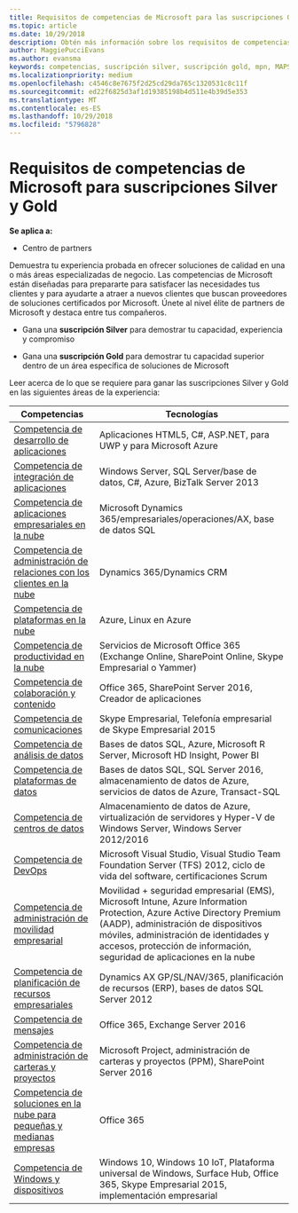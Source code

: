```yaml
---
title: Requisitos de competencias de Microsoft para las suscripciones Gold y Silver | Centro de partners
ms.topic: article
ms.date: 10/29/2018
description: Obtén más información sobre los requisitos de competencias para conseguir los niveles de suscripción Silver y Gold.
author: MaggiePucciEvans
ms.author: evansma
keywords: competencias, suscripción silver, suscripción gold, mpn, MAPS, competencia, Microsoft Partner Network, suscripción a la red
ms.localizationpriority: medium
ms.openlocfilehash: c4546c8e7675f2d25cd29da765c1320531c8c11f
ms.sourcegitcommit: ed22f6825d3af1d19385198b4d511e4b39d5e353
ms.translationtype: MT
ms.contentlocale: es-ES
ms.lasthandoff: 10/29/2018
ms.locfileid: "5796828"
---
```

# <a name="microsoft-competency-requirements-for-gold-and-silver-membership"></a>Requisitos de competencias de Microsoft para suscripciones Silver y Gold

**Se aplica a:**

-  Centro de partners

Demuestra tu experiencia probada en ofrecer soluciones de calidad en una o más áreas especializadas de negocio. Las competencias de Microsoft están diseñadas para prepararte para satisfacer las necesidades tus clientes y para ayudarte a atraer a nuevos clientes que buscan proveedores de soluciones certificados por Microsoft. Únete al nivel élite de partners de Microsoft y destaca entre tus compañeros.

- Gana una **suscripción Silver** para demostrar tu capacidad, experiencia y compromiso

- Gana una **suscripción Gold** para demostrar tu capacidad superior dentro de un área específica de soluciones de Microsoft

Leer acerca de lo que se requiere para ganar las suscripciones Silver y Gold en las siguientes áreas de la experiencia:


| Competencias  | Tecnologías |
|   ------------------   |   -------   |
| [Competencia de desarrollo de aplicaciones](https://partner.microsoft.com/membership/application-development-competency) | Aplicaciones HTML5, C#, ASP.NET, para UWP y para Microsoft Azure |
| [Competencia de integración de aplicaciones](https://partner.microsoft.com/membership/application-integration-competency) | Windows Server, SQL Server/base de datos, C#, Azure, BizTalk Server 2013|
| [Competencia de aplicaciones empresariales en la nube](https://partner.microsoft.com/membership/cloud-business-applications-competency)| Microsoft Dynamics 365/empresariales/operaciones/AX, base de datos SQL |
| [Competencia de administración de relaciones con los clientes en la nube](https://partner.microsoft.com/membership/cloud-customer-relationship-management-competency)| Dynamics 365/Dynamics CRM |
| [Competencia de plataformas en la nube](https://partner.microsoft.com/membership/cloud-platform-competency)| Azure, Linux en Azure |
| [Competencia de productividad en la nube](https://partner.microsoft.com/membership/cloud-productivity-competency)| Servicios de Microsoft Office 365 (Exchange Online, SharePoint Online, Skype Empresarial o Yammer)|
| [Competencia de colaboración y contenido](https://partner.microsoft.com/membership/collaboration-and-content-competency)| Office 365, SharePoint Server 2016, Creador de aplicaciones |
| [Competencia de comunicaciones](https://partner.microsoft.com/membership/communications-competency)| Skype Empresarial, Telefonía empresarial de Skype Empresarial 2015 |
| [Competencia de análisis de datos](https://partner.microsoft.com/membership/data-analytics-competency)| Bases de datos SQL, Azure, Microsoft R Server, Microsoft HD Insight, Power BI |
| [Competencia de plataformas de datos](https://partner.microsoft.com/membership/data-platform-competency)| Bases de datos SQL, SQL Server 2016, almacenamiento de datos de Azure, servicios de datos de Azure, Transact-SQL |
| [Competencia de centros de datos](https://partner.microsoft.com/membership/datacenter-competency)| Almacenamiento de datos de Azure, virtualización de servidores y Hyper-V de Windows Server, Windows Server 2012/2016 |
| [Competencia de DevOps](https://partner.microsoft.com/membership/devops-competency)| Microsoft Visual Studio, Visual Studio Team Foundation Server (TFS) 2012, ciclo de vida del software, certificaciones Scrum |
| [Competencia de administración de movilidad empresarial](https://partner.microsoft.com/membership/enterprise-mobility-management-competency)| Movilidad + seguridad empresarial (EMS), Microsoft Intune, Azure Information Protection, Azure Active Directory Premium (AADP), administración de dispositivos móviles, administración de identidades y accesos, protección de información, seguridad de aplicaciones en la nube |
| [Competencia de planificación de recursos empresariales](https://partner.microsoft.com/membership/enterprise-resource-planning-competency)| Dynamics AX GP/SL/NAV/365, planificación de recursos (ERP), bases de datos SQL Server 2012  |
| [Competencia de mensajes](https://partner.microsoft.com/membership/messaging-competency)| Office 365, Exchange Server 2016 |
| [Competencia de administración de carteras y proyectos](https://partner.microsoft.com/membership/project-portfolio-management-competency)| Microsoft Project, administración de carteras y proyectos (PPM), SharePoint Server 2016|
| [Competencia de soluciones en la nube para pequeñas y medianas empresas](https://partner.microsoft.com/membership/small-midmarket-cloud-solutions-competency)| Office 365 |
| [Competencia de Windows y dispositivos](https://partner.microsoft.com/membership/windows-and-devices-competency)| Windows 10, Windows 10 IoT, Plataforma universal de Windows, Surface Hub, Office 365, Skype Empresarial 2015, implementación empresarial |